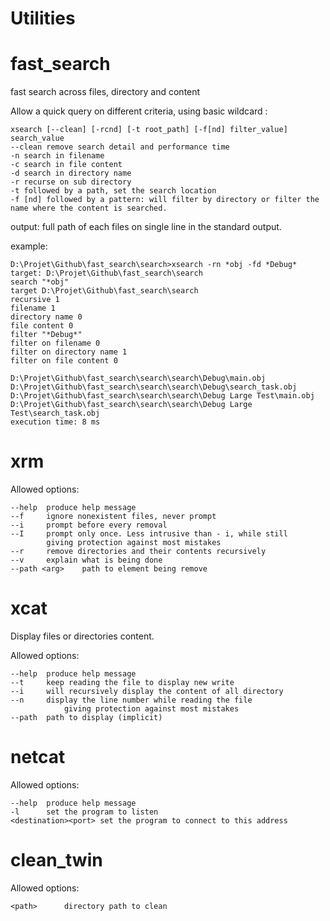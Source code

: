 Utilities
===========

fast_search
==========

fast search across files, directory and content

Allow a quick query on different criteria, using basic wildcard :

	xsearch [--clean] [-rcnd] [-t root_path] [-f[nd] filter_value] search_value
	--clean remove search detail and performance time
	-n search in filename
	-c search in file content
	-d search in directory name
	-r recurse on sub directory
	-t followed by a path, set the search location
	-f [nd] followed by a pattern: will filter by directory or filter the name where the content is searched.

output: full path of each files on single line in the standard output.

example:

	D:\Projet\Github\fast_search\search>xsearch -rn *obj -fd *Debug*
	target: D:\Projet\Github\fast_search\search
	search "*obj"
	target D:\Projet\Github\fast_search\search
	recursive 1
	filename 1
	directory name 0
	file content 0
	filter "*Debug*"
	filter on filename 0
	filter on directory name 1
	filter on file content 0

	D:\Projet\Github\fast_search\search\search\Debug\main.obj
	D:\Projet\Github\fast_search\search\search\Debug\search_task.obj
	D:\Projet\Github\fast_search\search\search\Debug Large Test\main.obj
	D:\Projet\Github\fast_search\search\search\Debug Large Test\search_task.obj
	execution time: 8 ms
	
	

xrm
==========

Allowed options:

	--help	produce help message
	--f		ignore nonexistent files, never prompt
	--i		prompt before every removal
	--I		prompt only once. Less intrusive than - i, while still
			giving protection against most mistakes
	--r		remove directories and their contents recursively
  	--v		explain what is being done
  	--path <arg>	path to element being remove

xcat
==========
Display files or directories content.

Allowed options:

	--help	produce help message
	--t     keep reading the file to display new write
	--i     will recursively display the content of all directory
	--n    	display the line number while reading the file
                giving protection against most mistakes
	--path  path to display (implicit)

netcat
==========
Allowed options:

	--help	produce help message
	-l		set the program to listen
	<destination><port>	set the program to connect to this address

clean_twin
==========

Allowed options:

	<path>		directory path to clean
